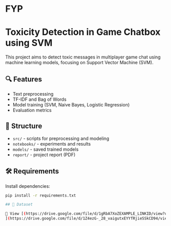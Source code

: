 # FYP
# Toxicity Detection in Game Chatbox using SVM

This project aims to detect toxic messages in multiplayer game chat using machine learning models, focusing on Support Vector Machine (SVM).

## 🔍 Features
- Text preprocessing
- TF-IDF and Bag of Words
- Model training (SVM, Naive Bayes, Logistic Regression)
- Evaluation metrics

## 📁 Structure
- `src/` - scripts for preprocessing and modeling
- `notebooks/` - experiments and results
- `models/` - saved trained models
- `report/` - project report (PDF)

## 🛠️ Requirements
Install dependencies:
```bash
pip install -r requirements.txt

## 🎥 Dataset

📎 View [(https://drive.google.com/file/d/1gRbA7XoZEXAMPLE_LINKID/view?usp=sharing)
](https://drive.google.com/file/d/1Z4ezG-_28_vaigutxEYYfRjieSSkCD94/view?usp=sharing)
